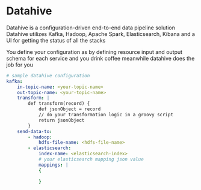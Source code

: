 # Datahive 
Datahive is a configuration-driven end-to-end data pipeline solution
Datahive utilizes Kafka, Hadoop, Apache Spark, Elasticsearch, Kibana and a UI for getting the status of all the stacks

You define your configuration as by defining resource input and output schema for each service and you drink coffee meanwhile datahive does the job for you

```yaml
# sample datahive configuration
kafka:
    in-topic-name: <your-topic-name>
    out-topic-name: <your-topic-name>
    transform: | 
        def transform(record) {
            def jsonObject = record
            // do your transformation logic in a groovy script
            return jsonObject
        }
    send-data-to:
        - hadoop:
            hdfs-file-name: <hdfs-file-name>
        - elasticsearch:
            index-name: <elasticsearch-index>
            # your elasticsearch mapping json value
            mappings: |
            {
                
            }
```
